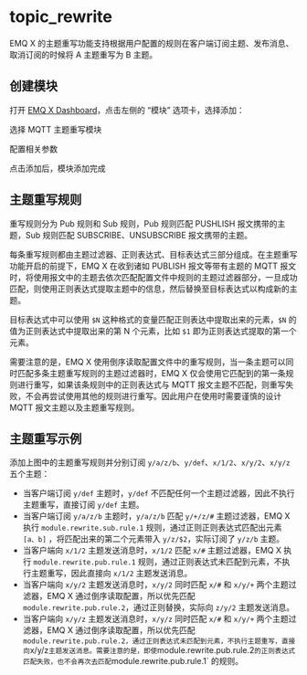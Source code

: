 # topic\_rewrite

EMQ X 的主题重写功能支持根据用户配置的规则在客户端订阅主题、发布消息、取消订阅的时候将 A 主题重写为 B 主题。

## 创建模块

打开 [EMQ X Dashboard](http://127.0.0.1:18083/#/modules)，点击左侧的 “模块” 选项卡，选择添加：

选择 MQTT 主题重写模块

配置相关参数

点击添加后，模块添加完成

## 主题重写规则

重写规则分为 Pub 规则和 Sub 规则，Pub 规则匹配 PUSHLISH 报文携带的主题，Sub 规则匹配 SUBSCRIBE、UNSUBSCRIBE 报文携带的主题。

每条重写规则都由主题过滤器、正则表达式、目标表达式三部分组成。在主题重写功能开启的前提下，EMQ X 在收到诸如 PUBLISH 报文等带有主题的 MQTT 报文时，将使用报文中的主题去依次匹配配置文件中规则的主题过滤器部分，一旦成功匹配，则使用正则表达式提取主题中的信息，然后替换至目标表达式以构成新的主题。

目标表达式中可以使用 `$N` 这种格式的变量匹配正则表达中提取出来的元素，`$N` 的值为正则表达式中提取出来的第 N 个元素，比如 `$1` 即为正则表达式提取的第一个元素。

需要注意的是，EMQ X 使用倒序读取配置文件中的重写规则，当一条主题可以同时匹配多条主题重写规则的主题过滤器时，EMQ X 仅会使用它匹配到的第一条规则进行重写，如果该条规则中的正则表达式与 MQTT 报文主题不匹配，则重写失败，不会再尝试使用其他的规则进行重写。因此用户在使用时需要谨慎的设计 MQTT 报文主题以及主题重写规则。

## 主题重写示例

添加上图中的主题重写规则并分别订阅 `y/a/z/b`、`y/def`、`x/1/2`、`x/y/2`、`x/y/z` 五个主题：

* 当客户端订阅 `y/def` 主题时，`y/def` 不匹配任何一个主题过滤器，因此不执行主题重写，直接订阅 `y/def` 主题。
* 当客户端订阅 `y/a/z/b` 主题时，`y/a/z/b` 匹配 `y/+/z/#` 主题过滤器，EMQ X 执行 `module.rewrite.sub.rule.1` 规则，通过正则正则表达式匹配出元素 `[a、b]` ，将匹配出来的第二个元素带入 `y/z/$2`，实际订阅了 `y/z/b` 主题。
* 当客户端向 `x/1/2` 主题发送消息时，`x/1/2` 匹配 `x/#` 主题过滤器，EMQ X 执行 `module.rewrite.pub.rule.1` 规则，通过正则表达式未匹配到元素，不执行主题重写，因此直接向 `x/1/2` 主题发送消息。
* 当客户端向 `x/y/2` 主题发送消息时，`x/y/2` 同时匹配 `x/#` 和 `x/y/+` 两个主题过滤器，EMQ X 通过倒序读取配置，所以优先匹配 `module.rewrite.pub.rule.2`，通过正则替换，实际向 `z/y/2` 主题发送消息。
* 当客户端向 `x/y/z` 主题发送消息时，`x/y/z` 同时匹配 `x/#` 和 `x/y/+` 两个主题过滤器，EMQ X 通过倒序读取配置，所以优先匹配 `module.rewrite.pub.rule.2，通过正则表达式未匹配到元素，不执行主题重写，直接向`x/y/z`主题发送消息。需要注意的是，即使`module.rewrite.pub.rule.2`的正则表达式匹配失败，也不会再次去匹配`module.rewrite.pub.rule.1\` 的规则。

